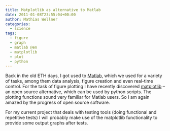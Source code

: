 ```yaml
---
title: Matplotlib as alternative to Matlab
date: 2011-01-08T23:55:04+00:00
author: Mathias Wellner
categories:
  - science
tags:
  - figure
  - graph
  - matlab @en
  - matplotlib
  - plot
  - python
---
```

Back in the old ETH days, I got used to [Matlab](http://en.wikipedia.org/wiki/Matlab), which we used for a variety of tasks, among them data analysis, figure creation and even real-time control. For the task of figure plotting I have recently discovered [matplotlib](http://matplotlib.sourceforge.net/) &ndash; an open source alternative, which can be used by python scripts. The plotting functions sound very familiar for Matlab users. So I am again amazed by the progress of open source software. 

For my current project that deals with testing tools (doing functional and repetitive tests) I will probably make use of the matplotlib functionality to provide some output graphs after tests.